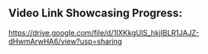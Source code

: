 ## Video Link Showcasing Progress:
https://drive.google.com/file/d/1lXKkgUlS_hkjIBLR1JAJZ-dHwmArwHA6/view?usp=sharing
